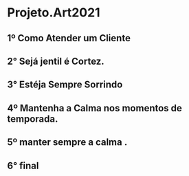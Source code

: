 # Projeto.Art2021

## 1º Como Atender um Cliente

## 2° Sejá jentil é Cortez.

## 3° Estéja Sempre Sorrindo

## 4º Mantenha a Calma nos momentos de temporada.  

## 5º manter sempre a calma .

## 6° final 
  
